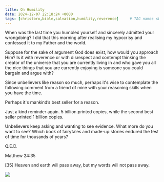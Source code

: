```yaml
---
title: On Humility
date: 2024-12-07 22:18:24 +0000
tags: [christbro,bible,salvation,humility,reverence]     # TAG names should always be lowercase
---
```


When was the last time you humbled yourself and sincerely admitted your wrongdoing? I did that this morning after realising my hypocrisy and confessed it to my Father and the world.

Suppose for the sake of argument God does exist, how would you approach Him? Is it with reverence or with disrespect and contempt thinking the creator of the universe that you are currently living in and who gave you all the nice things that you are currently enjoying is someone you could bargain and argue with?

Since unbelievers like reason so much, perhaps it's wise to contemplate the following comment from a friend of mine with your reasoning skills when you have the time.

Perhaps it's mankind’s best seller for a reason.

Just a kind reminder again. 5 billion printed copies, while the second best seller printed 1 billion copies.

Unbelievers keep asking and wanting to see evidence. What more do you want to see? Which book of fairytales and made-up stories endured the test of time for thousands of years?

Q.E.D.

Matthew 24:35

[35] Heaven and earth will pass away, but my words will not pass away.

![](/9c5c81de0d175b65ff554be22e580689.png)